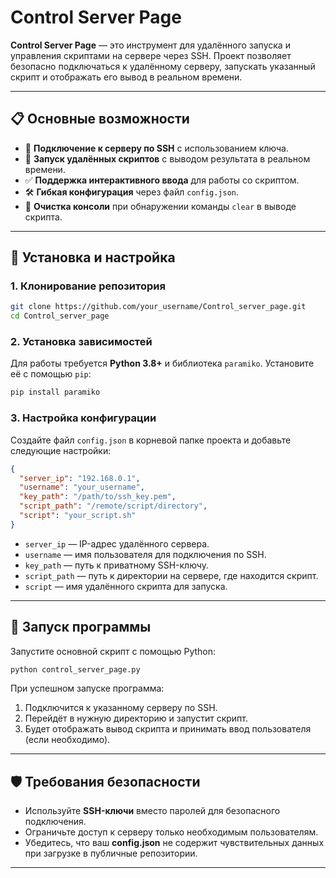 # Control Server Page

**Control Server Page** — это инструмент для удалённого запуска и управления скриптами на сервере через SSH. Проект позволяет безопасно подключаться к удалённому серверу, запускать указанный скрипт и отображать его вывод в реальном времени.

---

## 📋 Основные возможности

- 📡 **Подключение к серверу по SSH** с использованием ключа.
- 🚀 **Запуск удалённых скриптов** с выводом результата в реальном времени.
- ✅ **Поддержка интерактивного ввода** для работы со скриптом.
- 🛠️ **Гибкая конфигурация** через файл `config.json`.
- 🎨 **Очистка консоли** при обнаружении команды `clear` в выводе скрипта.

---

## 🔧 Установка и настройка

### 1. **Клонирование репозитория**
```bash
git clone https://github.com/your_username/Control_server_page.git
cd Control_server_page
```

### 2. **Установка зависимостей**
Для работы требуется **Python 3.8+** и библиотека `paramiko`. Установите её с помощью `pip`:
```bash
pip install paramiko
```

### 3. **Настройка конфигурации**
Создайте файл `config.json` в корневой папке проекта и добавьте следующие настройки:

```json
{
  "server_ip": "192.168.0.1",
  "username": "your_username",
  "key_path": "/path/to/ssh_key.pem",
  "script_path": "/remote/script/directory",
  "script": "your_script.sh"
}
```

- `server_ip` — IP-адрес удалённого сервера.
- `username` — имя пользователя для подключения по SSH.
- `key_path` — путь к приватному SSH-ключу.
- `script_path` — путь к директории на сервере, где находится скрипт.
- `script` — имя удалённого скрипта для запуска.

---

## 🚀 Запуск программы

Запустите основной скрипт с помощью Python:

```bash
python control_server_page.py
```

При успешном запуске программа:
1. Подключится к указанному серверу по SSH.
2. Перейдёт в нужную директорию и запустит скрипт.
3. Будет отображать вывод скрипта и принимать ввод пользователя (если необходимо).

---

## 🛡️ Требования безопасности

- Используйте **SSH-ключи** вместо паролей для безопасного подключения.
- Ограничьте доступ к серверу только необходимым пользователям.
- Убедитесь, что ваш **config.json** не содержит чувствительных данных при загрузке в публичные репозитории.

---
